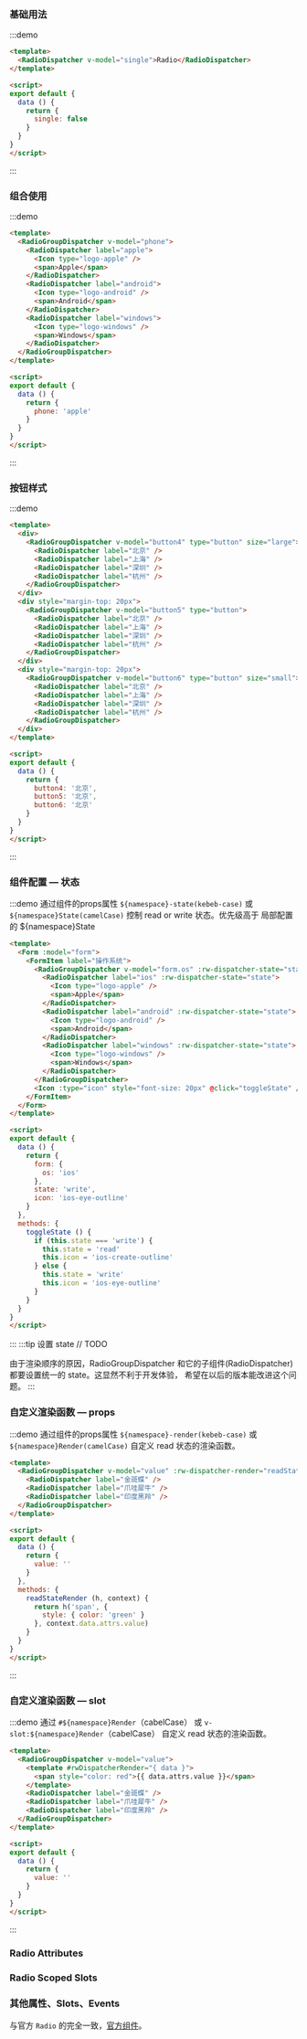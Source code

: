 ### 基础用法
:::demo
```html
<template>
  <RadioDispatcher v-model="single">Radio</RadioDispatcher>
</template>

<script>
export default {
  data () {
    return {
      single: false
    }
  }
}
</script>
```
:::

### 组合使用
:::demo
```html
<template>
  <RadioGroupDispatcher v-model="phone">
    <RadioDispatcher label="apple">
      <Icon type="logo-apple" />
      <span>Apple</span>
    </RadioDispatcher>
    <RadioDispatcher label="android">
      <Icon type="logo-android" />
      <span>Android</span>
    </RadioDispatcher>
    <RadioDispatcher label="windows">
      <Icon type="logo-windows" />
      <span>Windows</span>
    </RadioDispatcher>
  </RadioGroupDispatcher>
</template>

<script>
export default {
  data () {
    return {
      phone: 'apple'
    }
  }
}
</script>
```
:::

### 按钮样式
:::demo
```html
<template>
  <div>
    <RadioGroupDispatcher v-model="button4" type="button" size="large">
      <RadioDispatcher label="北京" />
      <RadioDispatcher label="上海" />
      <RadioDispatcher label="深圳" />
      <RadioDispatcher label="杭州" />
    </RadioGroupDispatcher>
  </div>
  <div style="margin-top: 20px">
    <RadioGroupDispatcher v-model="button5" type="button">
      <RadioDispatcher label="北京" />
      <RadioDispatcher label="上海" />
      <RadioDispatcher label="深圳" />
      <RadioDispatcher label="杭州" />
    </RadioGroupDispatcher>
  </div>
  <div style="margin-top: 20px">
    <RadioGroupDispatcher v-model="button6" type="button" size="small">
      <RadioDispatcher label="北京" />
      <RadioDispatcher label="上海" />
      <RadioDispatcher label="深圳" />
      <RadioDispatcher label="杭州" />
    </RadioGroupDispatcher>
  </div>
</template>

<script>
export default {
  data () {
    return {
      button4: '北京',
      button5: '北京',
      button6: '北京'
    }
  }
}
</script>
```
:::

### 组件配置 — 状态
:::demo 通过组件的props属性 `${namespace}-state(kebeb-case)` 或 `${namespace}State(camelCase)` 控制 read or write 状态。优先级高于 局部配置的 ${namespace}State
```html
<template>
  <Form :model="form">
    <FormItem label="操作系统">
      <RadioGroupDispatcher v-model="form.os" :rw-dispatcher-state="state">
        <RadioDispatcher label="ios" :rw-dispatcher-state="state">
          <Icon type="logo-apple" />
          <span>Apple</span>
        </RadioDispatcher>
        <RadioDispatcher label="android" :rw-dispatcher-state="state">
          <Icon type="logo-android" />
          <span>Android</span>
        </RadioDispatcher>
        <RadioDispatcher label="windows" :rw-dispatcher-state="state">
          <Icon type="logo-windows" />
          <span>Windows</span>
        </RadioDispatcher>
      </RadioGroupDispatcher>
      <Icon :type="icon" style="font-size: 20px" @click="toggleState" />
    </FormItem>
  </Form>
</template>

<script>
export default {
  data () {
    return {
      form: {
        os: 'ios'
      },
      state: 'write',
      icon: 'ios-eye-outline'
    }
  },
  methods: {
    toggleState () {
      if (this.state === 'write') {
        this.state = 'read'
        this.icon = 'ios-create-outline'
      } else {
        this.state = 'write'
        this.icon = 'ios-eye-outline'
      }
    }
  }
}
</script>
```
:::
:::tip 设置 state
// TODO

由于渲染顺序的原因，RadioGroupDispatcher 和它的子组件(RadioDispatcher)都要设置统一的 state。这显然不利于开发体验，
希望在以后的版本能改进这个问题。
:::

### 自定义渲染函数 — props
:::demo 通过组件的props属性 `${namespace}-render(kebeb-case)` 或 `${namespace}Render(camelCase)` 自定义 read 状态的渲染函数。
```html
<template>
  <RadioGroupDispatcher v-model="value" :rw-dispatcher-render="readStateRender">
    <RadioDispatcher label="金斑蝶" />
    <RadioDispatcher label="爪哇犀牛" />
    <RadioDispatcher label="印度黑羚" />
  </RadioGroupDispatcher>
</template>

<script>
export default {
  data () {
    return {
      value: ''
    }
  },
  methods: {
    readStateRender (h, context) {
      return h('span', {
        style: { color: 'green' }
      }, context.data.attrs.value)
    }
  }
}
</script>
```
:::

### 自定义渲染函数 — slot
:::demo 通过 `#${namespace}Render`（cabelCase） 或 `v-slot:${namespace}Render`（cabelCase） 自定义 read 状态的渲染函数。
```html
<template>
  <RadioGroupDispatcher v-model="value">
    <template #rwDispatcherRender="{ data }">
      <span style="color: red">{{ data.attrs.value }}</span>
    </template>
    <RadioDispatcher label="金斑蝶" />
    <RadioDispatcher label="爪哇犀牛" />
    <RadioDispatcher label="印度黑羚" />
  </RadioGroupDispatcher>
</template>

<script>
export default {
  data () {
    return {
      value: ''
    }
  }
}
</script>
```
:::

### Radio Attributes
<iview-attributes />

### Radio Scoped Slots
<iview-scope-slot />

### 其他属性、Slots、Events
与官方 `Radio` 的完全一致，[官方组件](https://www.iviewui.com/components/radio#API)。